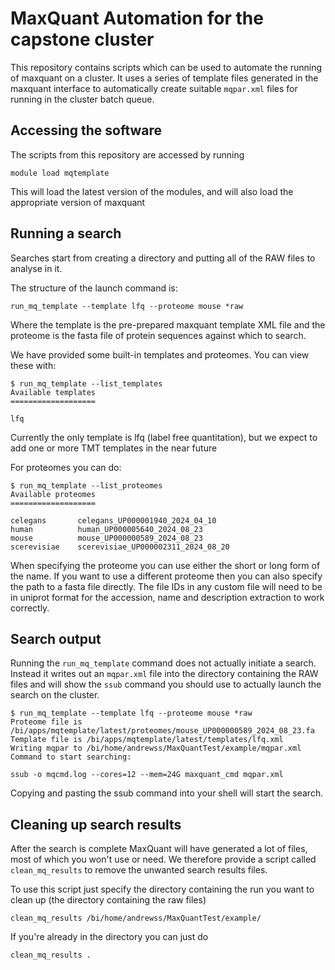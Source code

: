 MaxQuant Automation for the capstone cluster
============================================

This repository contains scripts which can be used to automate the running of maxquant on a cluster.  It uses a series of template files generated in the maxquant interface to automatically create suitable ```mqpar.xml``` files for running in the cluster batch queue.

Accessing the software
----------------------

The scripts from this repository are accessed by running

```module load mqtemplate```

This will load the latest version of the modules, and will also load the appropriate version of maxquant


Running a search
----------------

Searches start from creating a directory and putting all of the RAW files to analyse in it.

The structure of the launch command is:

```
run_mq_template --template lfq --proteome mouse *raw
```

Where the template is the pre-prepared maxquant template XML file and the proteome is the fasta file of protein sequences against which to search.

We have provided some built-in templates and proteomes.  You can view these with:

```
$ run_mq_template --list_templates
Available templates
===================

lfq
```

Currently the only template is lfq (label free quantitation), but we expect to add one or more TMT templates in the near future

For proteomes you can do:

```
$ run_mq_template --list_proteomes
Available proteomes
===================

celegans       celegans_UP000001940_2024_04_10
human          human_UP000005640_2024_08_23
mouse          mouse_UP000000589_2024_08_23
scerevisiae    scerevisiae_UP000002311_2024_08_20
```

When specifying the proteome you can use either the short or long form of the name.  If you want to use a different proteome then you can also specify the path to a fasta file directly.  The file IDs in any custom file will need to be in uniprot format for the accession, name and description extraction to work correctly.

Search output
-------------

Running the ```run_mq_template``` command does not actually initiate a search.  Instead it writes out an ```mqpar.xml``` file into the directory containing the RAW files and will show the ```ssub``` command you should use to actually launch the search on the cluster.

```
$ run_mq_template --template lfq --proteome mouse *raw
Proteome file is /bi/apps/mqtemplate/latest/proteomes/mouse_UP000000589_2024_08_23.fa
Template file is /bi/apps/mqtemplate/latest/templates/lfq.xml
Writing mqpar to /bi/home/andrewss/MaxQuantTest/example/mqpar.xml
Command to start searching:

ssub -o mqcmd.log --cores=12 --mem=24G maxquant_cmd mqpar.xml
```

Copying and pasting the ssub command into your shell will start the search.

Cleaning up search results
--------------------------

After the search is complete MaxQuant will have generated a lot of files, most of which you won't use or need.  We therefore provide a script called ```clean_mq_results``` to remove the unwanted search results files.

To use this script just specify the directory containing the run you want to clean up (the directory containing the raw files)

```clean_mq_results /bi/home/andrewss/MaxQuantTest/example/```

If you're already in the directory you can just do

```clean_mq_results .```







